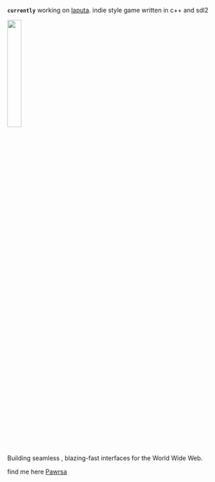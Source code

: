 
**`currently`**  working on [laputa](https://github.com/r4ype/laputa). indie style game written in c++ and sdl2
<br/>


<img src="https://solardrifter.home.blog/wp-content/uploads/2018/06/tumblr_pacu1doHhW1r1xpwxo1_500.gif" height=25% width=25% />

Building seamless , blazing-fast
interfaces for the World Wide Web. 

find me here [Pawrsa](https://pawrsa.vercel.app/)


